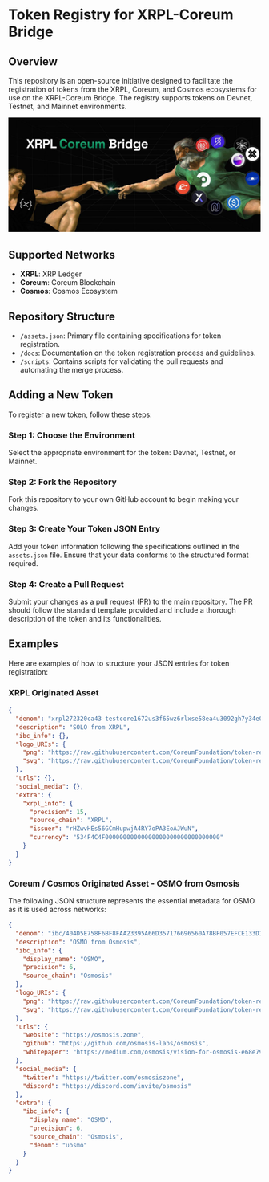 # Token Registry for XRPL-Coreum Bridge

## Overview
This repository is an open-source initiative designed to facilitate the registration of tokens from the XRPL, Coreum, and Cosmos ecosystems for use on the XRPL-Coreum Bridge. The registry supports tokens on Devnet, Testnet, and Mainnet environments.

![XRPL Image](./assets/xrpl.jpg)


## Supported Networks
- **XRPL**: XRP Ledger
- **Coreum**: Coreum Blockchain
- **Cosmos**: Cosmos Ecosystem

## Repository Structure
- `/assets.json`: Primary file containing specifications for token registration.
- `/docs`: Documentation on the token registration process and guidelines.
- `/scripts`: Contains scripts for validating the pull requests and automating the merge process.

## Adding a New Token
To register a new token, follow these steps:

### Step 1: Choose the Environment
Select the appropriate environment for the token: Devnet, Testnet, or Mainnet.

### Step 2: Fork the Repository
Fork this repository to your own GitHub account to begin making your changes.

### Step 3: Create Your Token JSON Entry
Add your token information following the specifications outlined in the `assets.json` file. Ensure that your data conforms to the structured format required.

### Step 4: Create a Pull Request
Submit your changes as a pull request (PR) to the main repository. The PR should follow the standard template provided and include a thorough description of the token and its functionalities.

## Examples
Here are examples of how to structure your JSON entries for token registration:

### XRPL Originated Asset
```json
{
  "denom": "xrpl272320ca43-testcore1672us3f65wz6rlxse58ea4u3092gh7y34e0a9cwl4g6uvuerzvjsvarmea",
  "description": "SOLO from XRPL",
  "ibc_info": {},
  "logo_URIs": {
    "png": "https://raw.githubusercontent.com/CoreumFoundation/token-registry/master/files/solo/images/solo.png",
    "svg": "https://raw.githubusercontent.com/CoreumFoundation/token-registry/master/files/solo/images/solo.svg"
  },
  "urls": {},
  "social_media": {},
  "extra": {
    "xrpl_info": {
      "precision": 15,
      "source_chain": "XRPL",
      "issuer": "rHZwvHEs56GCmHupwjA4RY7oPA3EoAJWuN",
      "currency": "534F4C4F00000000000000000000000000000000"
    }
  }
}
```


### Coreum / Cosmos Originated Asset - OSMO from Osmosis
The following JSON structure represents the essential metadata for OSMO as it is used across networks:
```json
{
  "denom": "ibc/404D5E758F6BF8FAA23395A66D357176696560A78BF057EFCE133D1B8C4FB1A3",
  "description": "OSMO from Osmosis",
  "ibc_info": {
    "display_name": "OSMO",
    "precision": 6,
    "source_chain": "Osmosis"
  },
  "logo_URIs": {
    "png": "https://raw.githubusercontent.com/CoreumFoundation/token-registry/master/files/osmosis/images/osmo.png",
    "svg": "https://raw.githubusercontent.com/CoreumFoundation/token-registry/master/files/osmosis/images/osmo.svg"
  },
  "urls": {
    "website": "https://osmosis.zone",
    "github": "https://github.com/osmosis-labs/osmosis",
    "whitepaper": "https://medium.com/osmosis/vision-for-osmosis-e68e796ff1c2"
  },
  "social_media": {
    "twitter": "https://twitter.com/osmosiszone",
    "discord": "https://discord.com/invite/osmosis"
  },
  "extra": {
    "ibc_info": {
      "display_name": "OSMO",
      "precision": 6,
      "source_chain": "Osmosis",
      "denom": "uosmo"
    }
  }
}
```